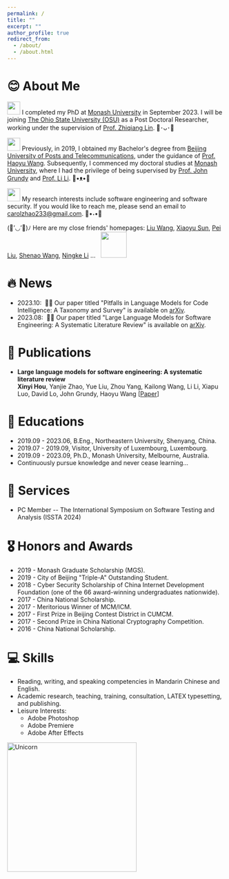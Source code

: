 ```yaml
---
permalink: /
title: ""
excerpt: ""
author_profile: true
redirect_from: 
  - /about/
  - /about.html
---
```


<span class='anchor' id='about-me'></span>
# 😊 About Me

<img src="https://media.giphy.com/media/ObNTw8Uzwy6KQ/giphy.gif" width="30px"> I completed my PhD at [Monash University](https://www.monash.edu/) in September 2023. I will be joining [The Ohio State University (OSU)](https://www.osu.edu/) as a Post Doctoral Researcher, working under the supervision of [Prof. Zhiqiang Lin](https://web.cse.ohio-state.edu/~lin.3021/). 🍑･ᴗ･🍑 

<img src="https://media.giphy.com/media/ObNTw8Uzwy6KQ/giphy.gif" width="30px"> Previously, in 2019, I obtained my Bachelor's degree from [Beijing University of Posts and Telecommunications](https://www.bupt.edu.cn/), under the guidance of [Prof. Haoyu Wang](https://howiepku.github.io/). Subsequently, I commenced my doctoral studies at [Monash University](https://www.monash.edu/), where I had the privilege of being supervised by [Prof. John Grundy](https://sites.google.com/site/johncgrundy/) and [Prof. Li Li](http://lilicoding.github.io/). 🥣•ᴥ•🥣

<img src="https://media.giphy.com/media/ObNTw8Uzwy6KQ/giphy.gif" width="30px"> My research interests include software engineering and software security. If you would like to reach me, please send an email to <a href="mailto:carolzhao233@gmail.com">carolzhao233@gmail.com</a>. 🥑•˕•🥑 

(🔴’◡’🔴)ﾉ Here are my close friends' homepages: [Liu Wang](https://liuer-wang.github.io/), [Xiaoyu Sun](https://sunxiaobiu.github.io/), [Pei Liu](https://gspeiliu.github.io/), [Shenao Wang](https://shenaow.github.io/), [Ningke Li](https://ningke-li.github.io/) ... &nbsp; <img src="https://media.giphy.com/media/7j2hfyeVcDtf2/giphy.gif" width="60" /> 


# 🔥 News
- 2023.10: &nbsp;🎉🎉 Our paper titled "Pitfalls in Language Models for Code Intelligence: A Taxonomy and Survey" is available on [arXiv](https://arxiv.org/abs/2310.17903).
- 2023.08: &nbsp;🎉🎉 Our paper titled "Large Language Models for Software Engineering: A Systematic Literature Review" is available on [arXiv](https://arxiv.org/abs/2308.10620).

  
# 📝 Publications 

* **Large language models for software engineering: A systematic literature review**
    <br>**Xinyi Hou**, Yanjie Zhao, Yue Liu, Zhou Yang, Kailong Wang, Li Li, Xiapu Luo, David Lo, John Grundy, Haoyu Wang [[Paper](https://arxiv.org/pdf/2308.10620.pdf)]

# 📖 Educations

* 2019.09 - 2023.06, B.Eng., Northeastern University, Shenyang, China.
* 2019.07 - 2019.09, Visitor, University of Luxembourg, Luxembourg.
* 2019.09 - 2023.09, Ph.D., Monash University, Melbourne, Australia.
* Continuously pursue knowledge and never cease learning...

# 📒 Services
* PC Member -- The International Symposium on Software Testing and Analysis (ISSTA 2024)

 

# 🎖 Honors and Awards
* 2019 - Monash Graduate Scholarship (MGS). 
* 2019 - City of Beijing "Triple-A" Outstanding Student. 
* 2018 - Cyber Security Scholarship of China Internet Development Foundation (one of the 66 award-winning undergraduates nationwide). 
* 2017 - China National Scholarship. 
* 2017 - Meritorious Winner of MCM/ICM.
* 2017 - First Prize in Beĳing Contest District in CUMCM. 
* 2017 - Second Prize in China National Cryptography Competition. 
* 2016 - China National Scholarship.
 

# 💻 Skills
* Reading, writing, and speaking competencies in Mandarin Chinese and English.
* Academic research, teaching, training, consultation, LATEX typesetting, and publishing.
* Leisure Interests:
  * Adobe Photoshop
  * Adobe Premiere
  * Adobe After Effects

<img align="center" width=300px alt="Unicorn" src="https://media.giphy.com/media/3ohs4BSacFKI7A717y/giphy.gif" />

<br>
<br>
<br>
